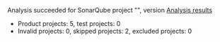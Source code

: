 Analysis succeeded for SonarQube project "", version  [Analysis results](https://sonarcloud.io/dashboard/index/sanandreasunity)
- Product projects: 5, test projects: 0
- Invalid projects: 0, skipped projects: 2, excluded projects: 0
